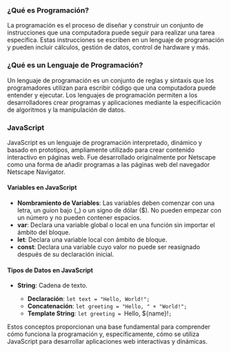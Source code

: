 ### ¿Qué es Programación?

La programación es el proceso de diseñar y construir un conjunto de instrucciones que una computadora puede seguir para realizar una tarea específica. Estas instrucciones se escriben en un lenguaje de programación y pueden incluir cálculos, gestión de datos, control de hardware y más.

### ¿Qué es un Lenguaje de Programación?

Un lenguaje de programación es un conjunto de reglas y sintaxis que los programadores utilizan para escribir código que una computadora puede entender y ejecutar. Los lenguajes de programación permiten a los desarrolladores crear programas y aplicaciones mediante la especificación de algoritmos y la manipulación de datos.


### JavaScript

JavaScript es un lenguaje de programación interpretado, dinámico y basado en prototipos, ampliamente utilizado para crear contenido interactivo en páginas web. Fue desarrollado originalmente por Netscape como una forma de añadir programas a las páginas web del navegador Netscape Navigator.

#### Variables en JavaScript

- **Nombramiento de Variables**: Las variables deben comenzar con una letra, un guion bajo (_) o un signo de dólar ($). No pueden empezar con un número y no pueden contener espacios.
- **var**: Declara una variable global o local en una función sin importar el ámbito del bloque.
- **let**: Declara una variable local con ámbito de bloque.
- **const**: Declara una variable cuyo valor no puede ser reasignado después de su declaración inicial.

#### Tipos de Datos en JavaScript

- **String**: Cadena de texto. 

  - **Declaración**: `let text = "Hello, World!";`
  - **Concatenación**: `let greeting = "Hello, " + "World!";`
  - **Template String**: `let greeting = `Hello, ${name}!`;`

Estos conceptos proporcionan una base fundamental para comprender cómo funciona la programación y, específicamente, cómo se utiliza JavaScript para desarrollar aplicaciones web interactivas y dinámicas.